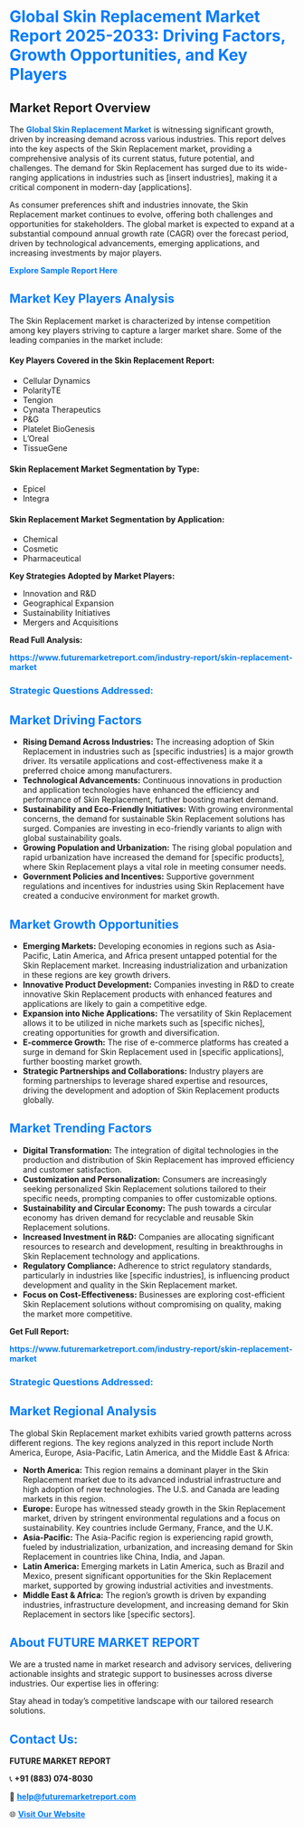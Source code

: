 <h1 style="color: #007BFF;">Global Skin Replacement Market Report 2025-2033: Driving Factors, Growth Opportunities, and Key Players</h1>

<section id="overview">
<h2>Market Report Overview</h2>
<p>The <a href="https://www.futuremarketreport.com/industry-report/skin-replacement-market" style="color: #007BFF; text-decoration: none;"><strong>Global Skin Replacement Market</strong></a> is witnessing significant growth, driven by increasing demand across various industries. This report delves into the key aspects of the Skin Replacement market, providing a comprehensive analysis of its current status, future potential, and challenges. The demand for Skin Replacement has surged due to its wide-ranging applications in industries such as [insert industries], making it a critical component in modern-day [applications].</p>
<p>As consumer preferences shift and industries innovate, the Skin Replacement market continues to evolve, offering both challenges and opportunities for stakeholders. The global market is expected to expand at a substantial compound annual growth rate (CAGR) over the forecast period, driven by technological advancements, emerging applications, and increasing investments by major players.</p>
</section>

<section id="overview">
<p><a href="https://www.futuremarketreport.com/request-sample/reportId=82760" style="color: #007BFF; text-decoration: none;"><strong>Explore Sample Report Here</strong></a></p>
</section>

<section id="key-players">
<h2 style="color: #007BFF;">Market Key Players Analysis</h2>
<p>The Skin Replacement market is characterized by intense competition among key players striving to capture a larger market share. Some of the leading companies in the market include:</p>
<h4>Key Players Covered in the Skin Replacement Report:</h4>
<ul><li>Cellular Dynamics</li><li>PolarityTE</li><li>Tengion</li><li>Cynata Therapeutics</li><li>P&amp;G</li><li>Platelet BioGenesis</li><li>L’Oreal</li><li>TissueGene</li></ul>
<h4>Skin Replacement Market Segmentation by Type:</h4>
<ul><li>Epicel</li><li>Integra</li></ul>

<h4>Skin Replacement Market Segmentation by Application:</h4>
<ul><li>Chemical</li><li>Cosmetic</li><li>Pharmaceutical</li></ul>
<p><strong>Key Strategies Adopted by Market Players:</strong></p>
<ul>
<li>Innovation and R&D</li>
<li>Geographical Expansion</li>
<li>Sustainability Initiatives</li>
<li>Mergers and Acquisitions</li>
</ul>
</section>

<section>
<p><strong>Read Full Analysis: </strong></p><a href="https://www.futuremarketreport.com/industry-report/skin-replacement-market" style="color: #007BFF; text-decoration: none;"><strong>https://www.futuremarketreport.com/industry-report/skin-replacement-market</strong></a>
<h3 style="color: #007BFF;">Strategic Questions Addressed:</h3>
</section>

<section id="driving-factors">
<h2 style="color: #007BFF;">Market Driving Factors</h2>
<ul>
<li><strong>Rising Demand Across Industries:</strong> The increasing adoption of Skin Replacement in industries such as [specific industries] is a major growth driver. Its versatile applications and cost-effectiveness make it a preferred choice among manufacturers.</li>
<li><strong>Technological Advancements:</strong> Continuous innovations in production and application technologies have enhanced the efficiency and performance of Skin Replacement, further boosting market demand.</li>
<li><strong>Sustainability and Eco-Friendly Initiatives:</strong> With growing environmental concerns, the demand for sustainable Skin Replacement solutions has surged. Companies are investing in eco-friendly variants to align with global sustainability goals.</li>
<li><strong>Growing Population and Urbanization:</strong> The rising global population and rapid urbanization have increased the demand for [specific products], where Skin Replacement plays a vital role in meeting consumer needs.</li>
<li><strong>Government Policies and Incentives:</strong> Supportive government regulations and incentives for industries using Skin Replacement have created a conducive environment for market growth.</li>
</ul>
</section>

<section id="growth-opportunities">
<h2 style="color: #007BFF;">Market Growth Opportunities</h2>
<ul>
<li><strong>Emerging Markets:</strong> Developing economies in regions such as Asia-Pacific, Latin America, and Africa present untapped potential for the Skin Replacement market. Increasing industrialization and urbanization in these regions are key growth drivers.</li>
<li><strong>Innovative Product Development:</strong> Companies investing in R&D to create innovative Skin Replacement products with enhanced features and applications are likely to gain a competitive edge.</li>
<li><strong>Expansion into Niche Applications:</strong> The versatility of Skin Replacement allows it to be utilized in niche markets such as [specific niches], creating opportunities for growth and diversification.</li>
<li><strong>E-commerce Growth:</strong> The rise of e-commerce platforms has created a surge in demand for Skin Replacement used in [specific applications], further boosting market growth.</li>
<li><strong>Strategic Partnerships and Collaborations:</strong> Industry players are forming partnerships to leverage shared expertise and resources, driving the development and adoption of Skin Replacement products globally.</li>
</ul>
</section>

<section id="trending-factors">
<h2 style="color: #007BFF;">Market Trending Factors</h2>
<ul>
<li><strong>Digital Transformation:</strong> The integration of digital technologies in the production and distribution of Skin Replacement has improved efficiency and customer satisfaction.</li>
<li><strong>Customization and Personalization:</strong> Consumers are increasingly seeking personalized Skin Replacement solutions tailored to their specific needs, prompting companies to offer customizable options.</li>
<li><strong>Sustainability and Circular Economy:</strong> The push towards a circular economy has driven demand for recyclable and reusable Skin Replacement solutions.</li>
<li><strong>Increased Investment in R&D:</strong> Companies are allocating significant resources to research and development, resulting in breakthroughs in Skin Replacement technology and applications.</li>
<li><strong>Regulatory Compliance:</strong> Adherence to strict regulatory standards, particularly in industries like [specific industries], is influencing product development and quality in the Skin Replacement market.</li>
<li><strong>Focus on Cost-Effectiveness:</strong> Businesses are exploring cost-efficient Skin Replacement solutions without compromising on quality, making the market more competitive.</li>
</ul>
</section>

<section>
<p><strong>Get Full Report: </strong></p><a href="https://www.futuremarketreport.com/industry-report/skin-replacement-market" style="color: #007BFF; text-decoration: none;"><strong>https://www.futuremarketreport.com/industry-report/skin-replacement-market</strong></a>
<h3 style="color: #007BFF;">Strategic Questions Addressed:</h3>
</section>


<section id="regional-analysis">
<h2 style="color: #007BFF;">Market Regional Analysis</h2>
<p>The global Skin Replacement market exhibits varied growth patterns across different regions. The key regions analyzed in this report include North America, Europe, Asia-Pacific, Latin America, and the Middle East & Africa:</p>
<ul>
<li><strong>North America:</strong> This region remains a dominant player in the Skin Replacement market due to its advanced industrial infrastructure and high adoption of new technologies. The U.S. and Canada are leading markets in this region.</li>
<li><strong>Europe:</strong> Europe has witnessed steady growth in the Skin Replacement market, driven by stringent environmental regulations and a focus on sustainability. Key countries include Germany, France, and the U.K.</li>
<li><strong>Asia-Pacific:</strong> The Asia-Pacific region is experiencing rapid growth, fueled by industrialization, urbanization, and increasing demand for Skin Replacement in countries like China, India, and Japan.</li>
<li><strong>Latin America:</strong> Emerging markets in Latin America, such as Brazil and Mexico, present significant opportunities for the Skin Replacement market, supported by growing industrial activities and investments.</li>
<li><strong>Middle East & Africa:</strong> The region’s growth is driven by expanding industries, infrastructure development, and increasing demand for Skin Replacement in sectors like [specific sectors].</li>
</ul>
</section>

<footer>
<h2 style="color: #007BFF;">About FUTURE MARKET REPORT</h2>
<p>We are a trusted name in market research and advisory services, delivering actionable insights and strategic support to businesses across diverse industries. Our expertise lies in offering:</p>

<p>Stay ahead in today’s competitive landscape with our tailored research solutions.</p>

<h2 style="color: #007BFF;">Contact Us:</h2>
<p><strong>FUTURE MARKET REPORT</strong></p>
<p>📞 <strong>+91 (883) 074-8030</strong></p>
<p>📧 <strong><a href="mailto:help@futuremarketreport.com" style="color: #007BFF;">help@futuremarketreport.com</a></strong></p>
<p>🌐 <strong><a href="https://www.futuremarketreport.com/" style="color: #007BFF;">Visit Our Website</a></strong></p>
</footer>